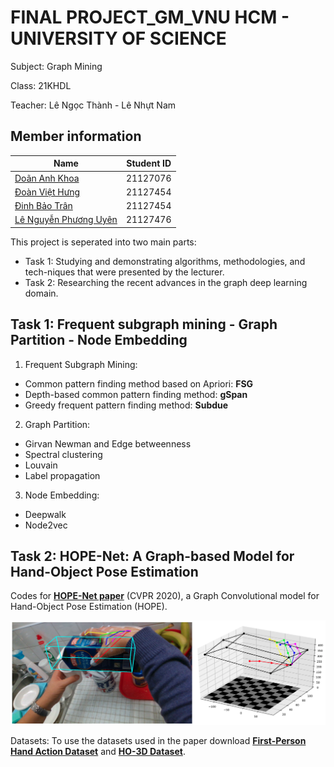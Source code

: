 # FINAL PROJECT_GM_VNU HCM - UNIVERSITY OF SCIENCE

Subject: Graph Mining

Class: 21KHDL

Teacher: Lê Ngọc Thành - Lê Nhựt Nam

## Member information

|Name|Student ID|
|---|---|
|[Doãn Anh Khoa](https://github.com/Khoadoan30028060)|21127076|
|[Đoàn Việt Hưng](https://github.com/DoanVietHung03)|21127454|
|[Đinh Bảo Trân](https://github.com/Btrnn)|21127454|
|[Lê Nguyễn Phương Uyên](https://github.com/Dofukoto)|21127476|



This project is seperated into two main parts:

- Task 1: Studying and demonstrating algorithms, methodologies, and tech-niques that were presented by the lecturer.
- Task 2: Researching the recent advances in the graph deep learning domain. 

## Task 1: Frequent subgraph mining - Graph Partition - Node Embedding

1) Frequent Subgraph Mining:

- Common pattern finding method based on Apriori: __FSG__
- Depth-based common pattern finding method: __gSpan__
- Greedy frequent pattern finding method: __Subdue__

2) Graph Partition: 
- Girvan Newman and Edge betweenness
- Spectral clustering
- Louvain 
- Label propagation

3) Node Embedding: 
- Deepwalk
- Node2vec
## Task 2: HOPE-Net: A Graph-based Model for Hand-Object Pose Estimation

Codes for [**HOPE-Net paper**](https://arxiv.org/pdf/2004.00060.pdf) (CVPR 2020), a Graph Convolutional model for Hand-Object Pose Estimation (HOPE).

<div align="center">
    <img src="Task2/images/HOPE.png", width="1000">
</div>

Datasets: To use the datasets used in the paper download [**First-Person Hand Action Dataset**](https://guiggh.github.io/publications/first-person-hands/) and [**HO-3D Dataset**](https://www.tugraz.at/index.php?id=40231).